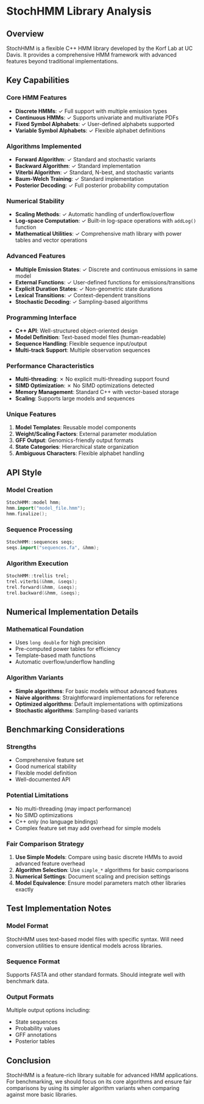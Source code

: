 # StochHMM Library Analysis

## Overview
StochHMM is a flexible C++ HMM library developed by the Korf Lab at UC Davis. It provides a comprehensive HMM framework with advanced features beyond traditional implementations.

## Key Capabilities

### Core HMM Features
- **Discrete HMMs**: ✓ Full support with multiple emission types
- **Continuous HMMs**: ✓ Supports univariate and multivariate PDFs
- **Fixed Symbol Alphabets**: ✓ User-defined alphabets supported
- **Variable Symbol Alphabets**: ✓ Flexible alphabet definitions

### Algorithms Implemented
- **Forward Algorithm**: ✓ Standard and stochastic variants
- **Backward Algorithm**: ✓ Standard implementation
- **Viterbi Algorithm**: ✓ Standard, N-best, and stochastic variants
- **Baum-Welch Training**: ✓ Standard implementation
- **Posterior Decoding**: ✓ Full posterior probability computation

### Numerical Stability
- **Scaling Methods**: ✓ Automatic handling of underflow/overflow
- **Log-space Computation**: ✓ Built-in log-space operations with `addLog()` function
- **Mathematical Utilities**: ✓ Comprehensive math library with power tables and vector operations

### Advanced Features
- **Multiple Emission States**: ✓ Discrete and continuous emissions in same model
- **External Functions**: ✓ User-defined functions for emissions/transitions
- **Explicit Duration States**: ✓ Non-geometric state durations
- **Lexical Transitions**: ✓ Context-dependent transitions
- **Stochastic Decoding**: ✓ Sampling-based algorithms

### Programming Interface
- **C++ API**: Well-structured object-oriented design
- **Model Definition**: Text-based model files (human-readable)
- **Sequence Handling**: Flexible sequence input/output
- **Multi-track Support**: Multiple observation sequences

### Performance Characteristics
- **Multi-threading**: ✗ No explicit multi-threading support found
- **SIMD Optimization**: ✗ No SIMD optimizations detected
- **Memory Management**: Standard C++ with vector-based storage
- **Scaling**: Supports large models and sequences

### Unique Features
1. **Model Templates**: Reusable model components
2. **Weight/Scaling Factors**: External parameter modulation
3. **GFF Output**: Genomics-friendly output formats
4. **State Categories**: Hierarchical state organization
5. **Ambiguous Characters**: Flexible alphabet handling

## API Style

### Model Creation
```cpp
StochHMM::model hmm;
hmm.import("model_file.hmm");
hmm.finalize();
```

### Sequence Processing
```cpp
StochHMM::sequences seqs;
seqs.import("sequences.fa", &hmm);
```

### Algorithm Execution
```cpp
StochHMM::trellis trel;
trel.viterbi(&hmm, &seqs);
trel.forward(&hmm, &seqs);
trel.backward(&hmm, &seqs);
```

## Numerical Implementation Details

### Mathematical Foundation
- Uses `long double` for high precision
- Pre-computed power tables for efficiency
- Template-based math functions
- Automatic overflow/underflow handling

### Algorithm Variants
- **Simple algorithms**: For basic models without advanced features
- **Naive algorithms**: Straightforward implementations for reference
- **Optimized algorithms**: Default implementations with optimizations
- **Stochastic algorithms**: Sampling-based variants

## Benchmarking Considerations

### Strengths
- Comprehensive feature set
- Good numerical stability
- Flexible model definition
- Well-documented API

### Potential Limitations
- No multi-threading (may impact performance)
- No SIMD optimizations
- C++ only (no language bindings)
- Complex feature set may add overhead for simple models

### Fair Comparison Strategy
1. **Use Simple Models**: Compare using basic discrete HMMs to avoid advanced feature overhead
2. **Algorithm Selection**: Use `simple_*` algorithms for basic comparisons
3. **Numerical Settings**: Document scaling and precision settings
4. **Model Equivalence**: Ensure model parameters match other libraries exactly

## Test Implementation Notes

### Model Format
StochHMM uses text-based model files with specific syntax. Will need conversion utilities to ensure identical models across libraries.

### Sequence Format
Supports FASTA and other standard formats. Should integrate well with benchmark data.

### Output Formats
Multiple output options including:
- State sequences
- Probability values
- GFF annotations
- Posterior tables

## Conclusion
StochHMM is a feature-rich library suitable for advanced HMM applications. For benchmarking, we should focus on its core algorithms and ensure fair comparisons by using its simpler algorithm variants when comparing against more basic libraries.
